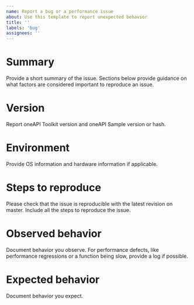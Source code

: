 ```yaml
---
name: Report a bug or a performance issue
about: Use this template to report unexpected behavior
title: ''
labels: 'bug'
assignees: ''
---
```


# Summary
Provide a short summary of the issue. Sections below provide guidance on what
factors are considered important to reproduce an issue.

# Version
Report oneAPI Toolkit version and oneAPI Sample version or hash.

# Environment
Provide OS information and hardware information if applicable.

# Steps to reproduce
Please check that the issue is reproducible with the latest revision on
master. Include all the steps to reproduce the issue. 

# Observed behavior
Document behavior you observe. For performance defects, like performance
regressions or a function being slow, provide a log if possible.

# Expected behavior
Document behavior you expect.